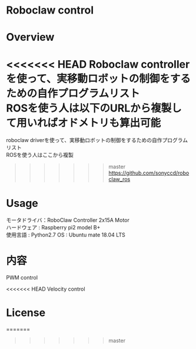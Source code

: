# Roboclaw control
# Overview
<<<<<<< HEAD
Roboclaw controllerを使って、実移動ロボットの制御をするための自作プログラムリスト　　　　
ROSを使う人は以下のURLから複製して用いればオドメトリも算出可能    
=======
roboclaw driverを使って、実移動ロボットの制御をするための自作プログラムリスト    
ROSを使う人はここから複製    
>>>>>>> master
https://github.com/sonyccd/roboclaw_ros

# Usage
モータドライバ：RoboClaw Controller 2x15A Motor     
ハードウェア : Raspberry pi2 model B+    
使用言語 : Python2.7
OS : Ubuntu mate 18.04 LTS    

# 内容
PWM control    

<<<<<<< HEAD
Velocity control    


# License
=======
>>>>>>> master
